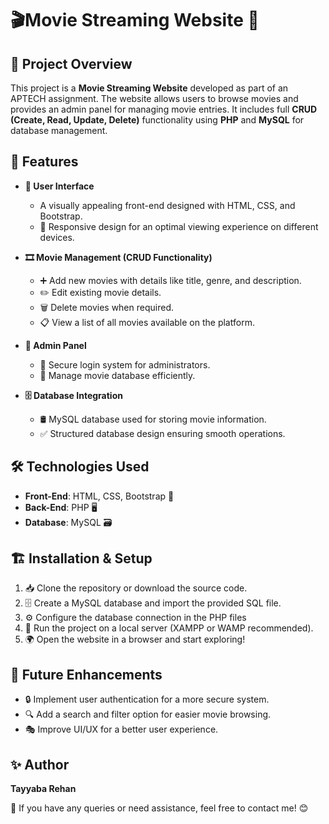 # 🎬Movie Streaming Website 🍿

## 🌟 Project Overview
This project is a **Movie Streaming Website** developed as part of an APTECH assignment. The website allows users to browse movies and provides an admin panel for managing movie entries. It includes full **CRUD (Create, Read, Update, Delete)** functionality using **PHP** and **MySQL** for database management.

## 🚀 Features
- **🎨 User Interface**
  - A visually appealing front-end designed with HTML, CSS, and Bootstrap.
  - 📱 Responsive design for an optimal viewing experience on different devices.
  
- **🎞️ Movie Management (CRUD Functionality)**
  - ➕ Add new movies with details like title, genre, and description.
  - ✏️ Edit existing movie details.
  - 🗑️ Delete movies when required.
  - 📋 View a list of all movies available on the platform.
  
- **🔐 Admin Panel**
  - 🔑 Secure login system for administrators.
  - 📂 Manage movie database efficiently.

- **🗄️ Database Integration**
  - 🛢️ MySQL database used for storing movie information.
  - ✅ Structured database design ensuring smooth operations.

## 🛠️ Technologies Used
- **Front-End**: HTML, CSS, Bootstrap 🎨
- **Back-End**: PHP 🖥️
- **Database**: MySQL 🗃️

## 🏗️ Installation & Setup
1. 📥 Clone the repository or download the source code.
2. 🗄️ Create a MySQL database and import the provided SQL file.
3. ⚙️ Configure the database connection in the PHP files 
4. 🚀 Run the project on a local server (XAMPP or WAMP recommended).
5. 🌍 Open the website in a browser and start exploring!



## 🔮 Future Enhancements
- 🔒 Implement user authentication for a more secure system.
- 🔍 Add a search and filter option for easier movie browsing.
- 🎭 Improve UI/UX for a better user experience.

## ✨ Author
**Tayyaba Rehan**

📧 If you have any queries or need assistance, feel free to contact me! 😊

